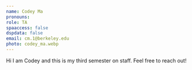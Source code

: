 ```yaml
---
name: Codey Ma
pronouns:
role: TA
spaaccess: false
dspdata: false
email: cm.1@berkeley.edu
photo: codey_ma.webp
---
```



Hi I am Codey and this is my third semester on staff. Feel free to reach out!